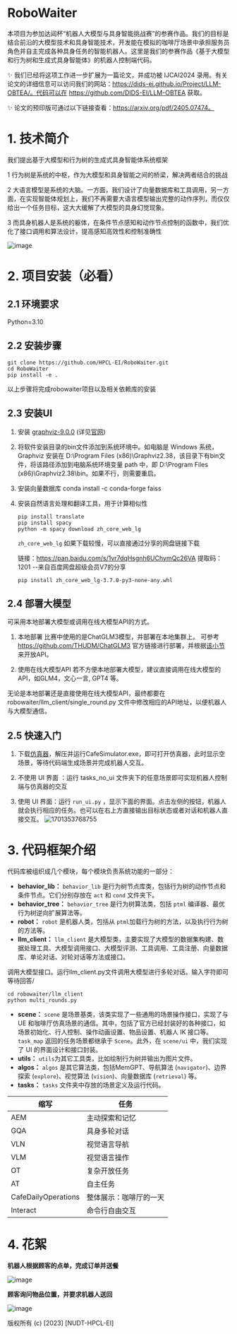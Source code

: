 # RoboWaiter

本项目为参加达闼杯“机器人大模型与具身智能挑战赛”的参赛作品。我们的目标是结合前沿的大模型技术和具身智能技术，开发能在模拟的咖啡厅场景中承担服务员角色并自主完成各种具身任务的智能机器人。这里是我们的参赛作品《基于大模型和行为树和生成式具身智能体》的机器人控制端代码。

✨️ 我们已经将这项工作进一步扩展为一篇论文，并成功被 IJCAI2024 录用。有关论文的详细信息可以访问我们的网站：https://dids-ei.github.io/Project/LLM-OBTEA/。代码可以在 https://github.com/DIDS-EI/LLM-OBTEA 获取。

✨️ 论文的预印版可通过以下链接查看：https://arxiv.org/pdf/2405.07474。

# 1. 技术简介

我们提出基于大模型和行为树的生成式具身智能体系统框架

1 行为树是系统的中枢，作为大模型和具身智能之间的桥梁，解决两者结合的挑战

2 大语言模型是系统的大脑。一方面，我们设计了向量数据库和工具调用，另一方面，在实现智能体规划上，我们不再需要大语言模型输出完整的动作序列，而仅仅给出一个任务目标，这大大缓解了大模型的具身幻觉现象。

3 而具身机器人是系统的躯体，在条件节点感知和动作节点控制的函数中，我们优化了接口调用和算法设计，提高感知高效性和控制准确性

![image](https://github.com/HPCL-EI/RoboWaiter/assets/39987654/9b807263-7458-4b5c-8d3a-101351a2fd41)

# 2. 项目安装（必看）

## 2.1 环境要求

Python=3.10

## 2.2 安装步骤

```shell
git clone https://github.com/HPCL-EI/RoboWaiter.git
cd RoboWaiter
pip install -e .
```

以上步骤将完成robowaiter项目以及相关依赖库的安装

## 2.3 安装UI

1. 安装 [graphviz-9.0.0](https://gitlab.com/api/v4/projects/4207231/packages/generic/graphviz-releases/9.0.0/windows_10_cmake_Release_graphviz-install-9.0.0-win64.exe) (详见[官网](https://www.graphviz.org/download/#windows))

2. 将软件安装目录的bin文件添加到系统环境中。如电脑是 Windows 系统，Graphviz 安装在 D:\Program Files (x86)\Graphviz2.38，该目录下有bin文件，将该路径添加到电脑系统环境变量 path 中，即 D:\Program Files (x86)\Graphviz2.38\bin。如果不行，则需要重启。

3. 安装向量数据库
   conda install -c conda-forge faiss

4. 安装自然语言处理和翻译工具，用于计算相似性

   ```
   pip install translate
   pip install spacy 
   python -m spacy download zh_core_web_lg
   ```
   `zh_core_web_lg` 如果下载较慢，可以直接通过分享的网盘链接下载

   链接：https://pan.baidu.com/s/1vr7dqHsgnh6UChymQc26VA 
   提取码：1201 
   --来自百度网盘超级会员V7的分享

   ```
   pip install zh_core_web_lg-3.7.0-py3-none-any.whl
   ```

## 2.4 部署大模型

可采用本地部署大模型或调用在线大模型API的方式。

1. 本地部署
比赛中使用的是ChatGLM3模型，并部署在本地集群上。
可参考 https://github.com/THUDM/ChatGLM3 官方链接进行部署，并根据[该小节](https://github.com/THUDM/ChatGLM3?tab=readme-ov-file#openai-api--zhipu-api-demo)来开放API。

2. 使用在线大模型API
若不方便本地部署大模型，建议直接调用在线大模型的API，如GLM4，文心一言, GPT4 等。

无论是本地部署还是直接使用在线大模型API，最终都要在 robowaiter/llm_client/single_round.py 文件中修改相应的API地址，以便机器人与大模型通信。



## 2.5 快速入门

1. 下载[仿真器](https://drive.google.com/file/d/1ZQ_Muf3b8kPgit-cIsf0VxsrMGKX8cx7/view)，解压并运行CafeSimulator.exe，即可打开仿真器，此时显示空场景，等待代码端生成场景并完成机器人交互。

2. 不使用 UI 界面 ：运行 tasks_no_ui 文件夹下的任意场景即可实现机器人控制端与仿真器的交互

3. 使用 UI 界面：运行 `run_ui.py` ，显示下面的界面。点击左侧的按钮，机器人就会执行相应的任务。也可以在右上方直接输出目标状态或者对话和机器人直接交互。
![1701353768755](https://github.com/HPCL-EI/RoboWaiter/assets/39987654/2e37f7ec-fc2a-420a-afda-9bf74593914f)


# 3. 代码框架介绍

代码库被组织成几个模块，每个模块负责系统功能的一部分：

- **behavior_lib：** `behavior_lib` 是行为树节点库类，包括行为树的动作节点和条件节点。它们分别存放在 `act` 和 `cond` 文件夹下。
- **behavior_tree：** `behavior_tree` 是行为树算法类，包括 `ptml` 编译器、最优行为树逆向扩展算法等。
- **robot：** `robot` 是机器人类，包括从 `ptml`加载行为树的方法，以及执行行为树的方法等。
- **llm_client：** `llm_client` 是大模型类，主要实现了大模型的数据集构建、数据处理工具、大模型调用接口、大模型评测、工具调用、工具注册、向量数据库、单论对话、对轮对话等方法或接口。

​	调用大模型接口。运行llm_client.py文件调用大模型进行多轮对话。输入字符即可等待回答/

```shell
cd robowaiter/llm_client
python multi_rounds.py
```
- **scene：** `scene` 是场景基类，该类实现了一些通用的场景操作接口，实现了与 UE 和咖啡厅仿真场景的通信。其中，包括了官方已经封装好的各种接口，如场景初始化、行人控制、操作动画设置、物品设置、机器人 IK 接口等。`task_map` 返回的任务场景都继承于 `Scene`。此外，在 `scene/ui` 中，我们实现了 UI 的界面设计和接口封装。
- **utils：** `utils`为其它工具类，比如绘制行为树并输出为图片文件。
- **algos：** `algos` 是其它算法类，包括MemGPT、导航算法 (`navigator`)、边界探索 (`explore`)、视觉算法 (`vision`)、向量数据库 (`retrieval`) 等。
- **tasks：** `tasks` 文件夹中存放的场景定义及运行代码。

| 缩写                | 任务                   |
| ------------------- | ---------------------- |
| AEM                 | 主动探索和记忆         |
| GQA                 | 具身多轮对话           |
| VLN                 | 视觉语言导航           |
| VLM                 | 视觉语言操作           |
| OT                  | 复杂开放任务           |
| AT                  | 自主任务               |
| CafeDailyOperations | 整体展示：咖啡厅的一天 |
| Interact            | 命令行自由交互         |
# 4. 花絮

**机器人根据顾客的点单，完成订单并送餐**

![image](https://github.com/HPCL-EI/RoboWaiter/assets/39987654/79cff908-9ebd-4e54-9b10-08466cae337a)


**顾客询问物品位置，并要求机器人送回**

![image](https://github.com/HPCL-EI/RoboWaiter/assets/39987654/b8df6475-6889-4816-8e17-b0a1c57160b9)


版权所有 (c) [2023] [NUDT-HPCL-EI]
